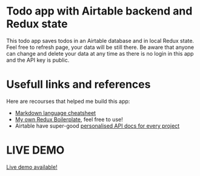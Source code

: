 # Todo app with Airtable backend and Redux state
This todo app saves todos in an Airtable database and in local Redux state.
Feel free to refresh page, your data will be still there.
Be aware that anyone can change and delete your data at any time as there is no login in this app and the API key is public.

# Usefull links and references
Here are recourses that helped me build this app:
- [Markdown language cheatsheet](https://wordpress.com/support/markdown-quick-reference/)
- [My own Redux Boilerplate](https://github.com/anttituomola/redux-boilerplate), feel free to use!
- Airtable have super-good [personalised API docs for every project](https://airtable.com/api)

# LIVE DEMO
[Live demo available!](https://62613daa93ef6f4ef872b384--nimble-puffpuff-1f002b.netlify.app/)